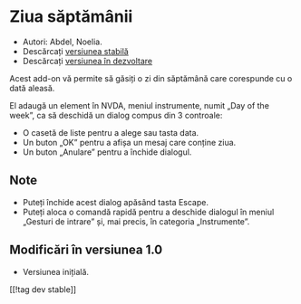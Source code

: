# Ziua săptămânii #

*	 Autori: Abdel, Noelia.
*	 Descărcați [versiunea stabilă][1]
*	 Descărcați [versiunea în dezvoltare][2]

Acest add-on vă permite să găsiți o zi din săptămână care corespunde cu o
dată aleasă.

El adaugă un element în NVDA, meniul instrumente, numit „Day of the week”,
ca să deschidă un dialog compus din 3 controale:

*	 O casetă de liste pentru a alege sau tasta data.
*	 Un buton „OK” pentru a afișa un mesaj care conține ziua.
*	 Un buton „Anulare” pentru a închide dialogul.

## Note ##
*	 Puteți închide acest dialog apăsând tasta Escape.
*	 Puteți aloca o comandă rapidă pentru a deschide dialogul în meniul
   „Gesturi de intrare” și, mai precis, în categoria „Instrumente”.

## Modificări în versiunea 1.0 ##
*	 Versiunea inițială.

[[!tag dev stable]]

[1]: http://addons.nvda-project.org/files/get.php?file=dw

[2]: http://addons.nvda-project.org/files/get.php?file=dw-dev

